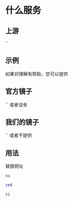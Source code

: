 # 什么服务

## 上游

``

## 示例

如果对理解有帮助，您可以提供

## 官方镜子

`` 或者没有

## 我们的镜子

`` 或者不提供

## 用法

替换网址

```sh
su

sed

vi
```
